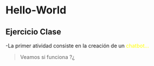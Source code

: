 # Hello-World
## Ejercicio Clase
-La primer atividad consiste en la creación de un <font color = yellow> chatbot... </font>
>Veamos si funciona ?¿
